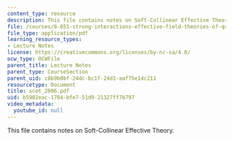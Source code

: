 ```yaml
---
content_type: resource
description: This file contains notes on Soft-Collinear Effective Theory.
file: /courses/8-851-strong-interactions-effective-field-theories-of-qcd-spring-2006/b5902eac1704bfe751d921327ff7b797_scet_2006.pdf
file_type: application/pdf
learning_resource_types:
- Lecture Notes
license: https://creativecommons.org/licenses/by-nc-sa/4.0/
ocw_type: OCWFile
parent_title: Lecture Notes
parent_type: CourseSection
parent_uid: c8b9b0bf-24dc-bc1f-24d1-aaf75e14c211
resourcetype: Document
title: scet_2006.pdf
uid: b5902eac-1704-bfe7-51d9-21327ff7b797
video_metadata:
  youtube_id: null
---
```

This file contains notes on Soft-Collinear Effective Theory.